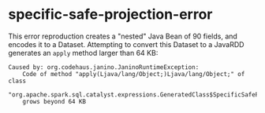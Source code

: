 # specific-safe-projection-error

This error reproduction creates a "nested" Java Bean of 90 fields, and encodes it to a Dataset<NestedBean>. Attempting to convert this Dataset to a JavaRDD generates an ``apply`` method larger than 64 KB:

```
Caused by: org.codehaus.janino.JaninoRuntimeException: 
    Code of method "apply(Ljava/lang/Object;)Ljava/lang/Object;" of class 
    "org.apache.spark.sql.catalyst.expressions.GeneratedClass$SpecificSafeProjection" 
    grows beyond 64 KB
```
